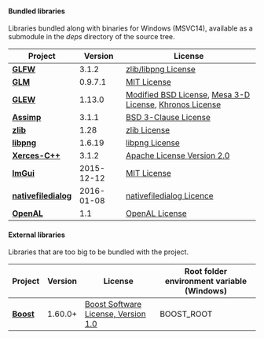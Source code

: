 #### Bundled libraries
Libraries bundled along with binaries for Windows (MSVC14), available as a submodule in the *deps* directory of the source tree.

| Project                                                          | Version      | License                                                                                                                                                                            |
| ---------------------------------------------------------------- | ------------ | ---------------------------------------------------------------------------------------------------------------------------------------------------------------------------------- |
| **[GLFW](http://www.glfw.org)**                                  | 3.1.2        | [zlib/libpng License](http://www.glfw.org/license.html)                                                                                                                            |
| **[GLM](http://glm.g-truc.net/0.9.5/index.html)**                | 0.9.7.1      | [MIT License](http://glm.g-truc.net/copying.txt)                                                                                                                                   |
| **[GLEW](http://glew.sourceforge.net)**                          | 1.13.0       | [Modified BSD License](http://glew.sourceforge.net/glew.txt), [Mesa 3-D License](http://glew.sourceforge.net/mesa.txt), [Khronos License](http://glew.sourceforge.net/khronos.txt) |
| **[Assimp](http://assimp.sourceforge.net)**                      | 3.1.1        | [BSD 3-Clause License](http://assimp.sourceforge.net/main_license.html)                                                                                                            |
| **[zlib](http://www.zlib.net)**                                  | 1.28         | [zlib License](http://www.zlib.net/zlib_license.html)                                                                                                                              |
| **[libpng](http://www.libpng.org/pub/png/libpng.html)**          | 1.6.19       | [libpng License](http://www.libpng.org/pub/png/src/libpng-LICENSE.txt)                                                                                                             |
| **[Xerces-C++](https://xerces.apache.org/xerces-c)**             | 3.1.2        | [Apache License Version 2.0](https://www.apache.org/licenses/LICENSE-2.0)                                                                                                          |
| **[ImGui](https://github.com/ocornut/imgui)**                    | 2015-12-12   | [MIT License](https://github.com/ocornut/imgui/blob/de3a154f3801de22c8e0bd2aeabf663a70c05972/LICENSE)                                                                              |
| **[nativefiledialog](https://github.com/mlabbe/nativefiledialog)** | 2016-01-08   | [nativefiledialog Licence](https://github.com/mlabbe/nativefiledialog/blob/master/LICENSE)                                                                                                              |
| **[OpenAL](https://www.openal.org/)**                            | 1.1          | [OpenAL License](resources/Licenses/OpenAL.txt)

#### External libraries
Libraries that are too big to be bundled with the project.

| Project                                                    | Version     | License                                                                     | Root folder environment variable (Windows) |
| ---------------------------------------------------------- | ----------- | --------------------------------------------------------------------------- | ------------------------------------------ |
| **[Boost](http://www.boost.org)**                          | 1.60.0+     | [Boost Software License, Version 1.0](http://www.boost.org/LICENSE_1_0.txt) | BOOST_ROOT                                 |
